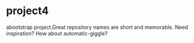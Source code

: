 # project4
 abootstrap project.Great repository names are short and memorable. Need inspiration? How about automatic-giggle?
